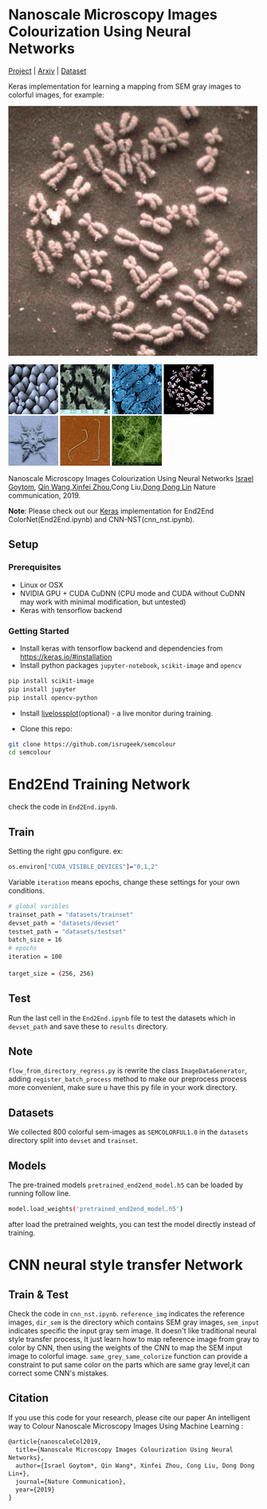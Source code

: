
# Nanoscale Microscopy Images Colourization Using Neural Networks
[Project](https://github.com/isrugeek/semcolour) | [Arxiv](https://arxiv.org/abs/) |
[Dataset](https://github.com/isrugeek/semcolour/tree/master/datasets)

Keras implementation for learning a mapping from SEM gray images to colorful images, for example:

<img src="results_nst/AI-06.jpg" width="500px"/>
<p float="left">
<img src="results_nst/AI-12.jpg" width="100px"/>
<img src="results_nst/AI-13.jpg" width="100px"/>
<img src="results_nst/AI-14.jpg" width="100px"/>
<img src="results_nst/AI-06_b.jpg" width="100px"/>
<img src="results_nst/AI-11.jpg" width="100px"/>
<img src="results_nst/AI-15.jpg" width="100px"/>
<img src="results_nst/AI-18.jpg" width="100px"/>
</p>


Nanoscale Microscopy Images Colourization Using Neural Networks
 [Israel Goytom](http://isrugeek.github.io), [Qin Wang](.),[Xinfei Zhou](.),Cong Liu,[Dong Dong Lin](www.dongdonglin.cn)
 Nature communication, 2019.


**Note**: Please check out our [Keras](https://github.com/isrugeek/semcolour) implementation for End2End ColorNet(End2End.ipynb) and CNN-NST(cnn_nst.ipynb).

## Setup

### Prerequisites
- Linux or OSX
- NVIDIA GPU + CUDA CuDNN (CPU mode and CUDA without CuDNN may work with minimal modification, but untested)
- Keras with tensorflow backend

### Getting Started
- Install keras with tensorflow backend and dependencies from https://keras.io/#installation
- Install python packages `jupyter-notebook`, `scikit-image` and `opencv` 
```bash
pip install scikit-image
pip install jupyter
pip install opencv-python
```
- Install [livelossplot](https://github.com/stared/livelossplot)(optional) - a live monitor during training.

- Clone this repo:
```bash
git clone https://github.com/isrugeek/semcolour
cd semcolour
```
# End2End Training Network
check the code in `End2End.ipynb`.
## Train
Setting the right gpu configure.
ex:
```bash
os.environ["CUDA_VISIBLE_DEVICES"]="0,1,2"
```
Variable `iteration` means epochs, change these settings for your own conditions.
```bash
# global varibles
trainset_path = "datasets/trainset"
devset_path = "datasets/devset"
testset_path = "datasets/testset"
batch_size = 16
# epochs
iteration = 100

target_size = (256, 256)
```
## Test
Run the last cell in the `End2End.ipynb` file to test the datasets which in `devset_path` and save these to `results` directory.

## Note
`flow_from_directory_regress.py` is rewrite the class `ImageDataGenerator`, adding `register_batch_process` method to make
our preprocess process more convenient, make sure u have this py file in your work directory.

## Datasets
We collected 800 colorful sem-images as `SEMCOLORFUL1.0` in the `datasets` directory split into `devset` and `trainset`.

## Models
The pre-trained models `pretrained_end2end_model.h5` can be loaded by running follow line.
```bash
model.load_weights('pretrained_end2end_model.h5')
```
after load the pretrained weights, you can test the model directly instead of training.


# CNN neural style transfer Network
## Train & Test
Check the code in `cnn_nst.ipynb`. 
`reference_img` indicates the reference images, `dir_sem` is the directory which contains SEM gray images, `sem_input` indicates specific the input gray sem image.
It doesn't like traditional neural style transfer process, It just learn how to map reference image from gray to color by CNN, then using the weights of the CNN to map the SEM input image to colorful image.
`same_grey_same_colorize` function can provide a constraint to put same color on the parts which are same gray level,it can correct some CNN's mistakes.

## Citation
If you use this code for your research, please cite our paper An intelligent way to Colour Nanoscale Microscopy Images Using Machine Learning <a href="https://arxiv.org/pdf/1611.07004v1.pdf">
</a>:

```
@article{nanoscaleCol2019,
  title={Nanoscale Microscopy Images Colourization Using Neural Networks},
  author={Israel Goytom*, Qin Wang*, Xinfei Zhou, Cong Liu, Dong Dong Lin+},
  journal={Nature Communication},
  year={2019}
}
```
